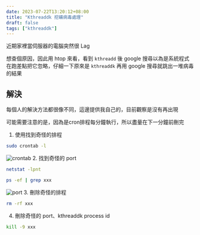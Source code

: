```yaml
---
date: 2023-07-22T13:20:12+08:00
title: "Kthreaddk 挖礦病毒處理"
draft: false
tags: ["kthreaddk"]
---
```


近期家裡當伺服器的電腦突然很 Lag

想查個原因，因此用 htop 來看，看到 `kthreadd` 後 google 搜尋以為是系統程式在跑差點把它忽略，仔細一下原來是 `kthreaddk` 再用 google 搜尋就跳出一堆病毒的結果

## 解決
每個人的解決方法都很像不同，這邊提供我自己的，目前觀察是沒有再出現

可能需要注意的是，因為是cron排程每分鐘執行，所以盡量在下一分鐘前刪完

1. 使用找到奇怪的排程
```sh
sudo crontab -l
```
![crontab](../images/crontab.png)
2. 找到奇怪的 port
``` sh
netstat -lpnt
```
``` sh
ps -ef | grep xxx
```
![port](../images/port.png)
3. 刪除奇怪的排程
``` sh
rm -rf xxx
```
4. 刪除奇怪的 port、kthreaddk process id
``` sh
kill -9 xxx
```


